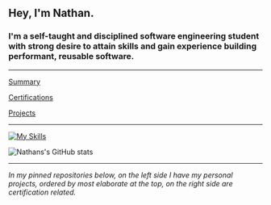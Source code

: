  ## **Hey, I'm Nathan.**

### I'm a self-taught and disciplined software engineering student with strong desire to attain skills and gain experience building performant, reusable software.

---

[Summary](https://github.com/nslee333/Experience/blob/master/summary.md)

[Certifications](https://github.com/nslee333/Experience/blob/master/certifications.md)

[Projects](https://github.com/nslee333/Experience/blob/master/projects.md)


---

[![My Skills](https://skillicons.dev/icons?i=go,ts,js,py,bash,react,express,mongodb,postgres,next,linux,git,nodejs,tailwind,jest)](https://skillicons.dev)

![Nathans's GitHub stats](https://github-readme-stats.vercel.app/api?username=nslee333&show_icons=true&theme=chartreuse-dark)

<!-- [![Top Langs](https://github-readme-stats.vercel.app/api/top-langs/?username=nslee333&hide_progress=true)](https://github.com/anuraghazra/github-readme-stats) -->

---

*In my pinned repositories below, on the left side I have my personal projects, ordered by most elaborate at the top, on the right side are certification related.*
